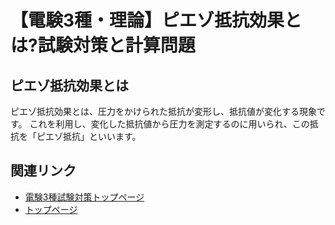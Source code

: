 # 【電験3種・理論】ピエゾ抵抗効果とは?試験対策と計算問題

## ピエゾ抵抗効果とは

ピエゾ抵抗効果とは、圧力をかけられた抵抗が変形し、抵抗値が変化する現象です。
これを利用し、変化した抵抗値から圧力を測定するのに用いられ、この抵抗を「ピエゾ抵抗」といいます。

## 関連リンク

- [電験3種試験対策トップページ](../index.md)
- [トップページ](../../../index.md)